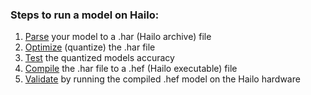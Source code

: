 ### Steps to run a model on Hailo:
1. [Parse](1.parsing) your model to a .har (Hailo archive) file
2. [Optimize](2.optimization) (quantize) the .har file
3. [Test](3.testing) the quantized models accuracy
4. [Compile](4.compilation) the .har file to a .hef (Hailo executable) file
5. [Validate](5.validation) by running the compiled .hef model on the Hailo hardware